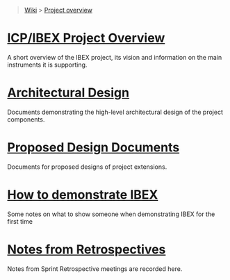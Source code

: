 > [Wiki](Home) > [Project overview](Project-overview)

# [ICP/IBEX Project Overview](https://github.com/ISISComputingGroup/IBEX/wiki) #

A short overview of the IBEX project, its vision and information on the main instruments it is supporting.

# [Architectural Design](High-Level-Architectural-Design) #

Documents demonstrating the high-level architectural design of the project components.

# [Proposed Design Documents](Design-Documents) #

Documents for proposed designs of project extensions.

# [How to demonstrate IBEX](Demo-notes) #

Some notes on what to show someone when demonstrating IBEX for the first time

# [Notes from Retrospectives](RetrospectiveNotes) #

Notes from Sprint Retrospective meetings are recorded here.

